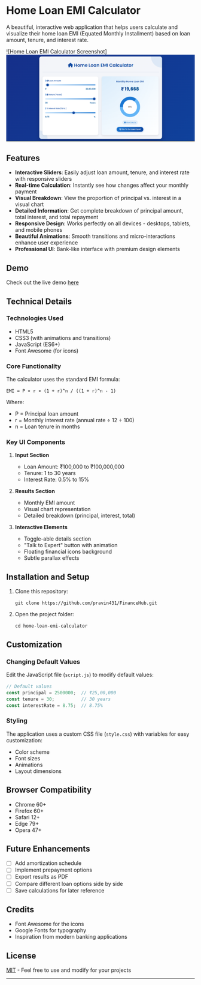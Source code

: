 # Home Loan EMI Calculator

A beautiful, interactive web application that helps users calculate and visualize their home loan EMI (Equated Monthly Installment) based on loan amount, tenure, and interest rate.

![Home Loan EMI Calculator Screenshot]
![alt text](image.png)
## Features

- **Interactive Sliders**: Easily adjust loan amount, tenure, and interest rate with responsive sliders
- **Real-time Calculation**: Instantly see how changes affect your monthly payment
- **Visual Breakdown**: View the proportion of principal vs. interest in a visual chart
- **Detailed Information**: Get complete breakdown of principal amount, total interest, and total repayment
- **Responsive Design**: Works perfectly on all devices - desktops, tablets, and mobile phones
- **Beautiful Animations**: Smooth transitions and micro-interactions enhance user experience
- **Professional UI**: Bank-like interface with premium design elements

## Demo

Check out the live demo [here](https://finance-hub-nine.vercel.app/)

## Technical Details

### Technologies Used

- HTML5
- CSS3 (with animations and transitions)
- JavaScript (ES6+)
- Font Awesome (for icons)

### Core Functionality

The calculator uses the standard EMI formula:

```
EMI = P × r × (1 + r)^n / ((1 + r)^n - 1)
```

Where:
- P = Principal loan amount
- r = Monthly interest rate (annual rate ÷ 12 ÷ 100)
- n = Loan tenure in months

### Key UI Components

1. **Input Section**
   - Loan Amount: ₹100,000 to ₹100,000,000
   - Tenure: 1 to 30 years
   - Interest Rate: 0.5% to 15%

2. **Results Section**
   - Monthly EMI amount
   - Visual chart representation
   - Detailed breakdown (principal, interest, total)

3. **Interactive Elements**
   - Toggle-able details section
   - "Talk to Expert" button with animation
   - Floating financial icons background
   - Subtle parallax effects

## Installation and Setup

1. Clone this repository:
   ```
   git clone https://github.com/pravin431/FinanceHub.git
   ```

2. Open the project folder:
   ```
   cd home-loan-emi-calculator
   ```

## Customization

### Changing Default Values

Edit the JavaScript file (`script.js`) to modify default values:

```javascript
// Default values
const principal = 2500000;  // ₹25,00,000
const tenure = 30;          // 30 years
const interestRate = 8.75;  // 8.75%
```

### Styling

The application uses a custom CSS file (`style.css`) with variables for easy customization:

- Color scheme
- Font sizes
- Animations
- Layout dimensions

## Browser Compatibility

- Chrome 60+
- Firefox 60+
- Safari 12+
- Edge 79+
- Opera 47+

## Future Enhancements

- [ ] Add amortization schedule
- [ ] Implement prepayment options
- [ ] Export results as PDF
- [ ] Compare different loan options side by side
- [ ] Save calculations for later reference

## Credits

- Font Awesome for the icons
- Google Fonts for typography
- Inspiration from modern banking applications

## License

[MIT](LICENSE) - Feel free to use and modify for your projects

---
